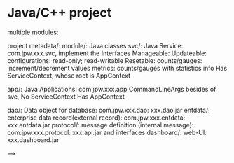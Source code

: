# Java/C++ project

multiple modules:

project metadata/:
   module/: Java classes
   svc/: Java Service: com.jpw.xxx.svc, implement the Interfaces
      Manageable:
         Updateable:
            configurations: read-only; read-writable
         Resetable:
            counts/gauges: increment/decrement values
            metrics: counts/gauges with statistics info
      Has ServiceContext, whose root is AppContext

app/: Java Applications: com.jpw.xxx.app
      CommandLineArgs besides of svc, 
      No ServiceContext
      Has AppContext
      
dao/: Data object for database: com.jpw.xxx.dao: xxx.dao.jar
entdata/: enterprise data record(external record): com.jpw.xxx.entdata: xxx.entdata.jar
protocol/: message definition (internal message): com.jpw.xxx.protocol: xxx.api.jar
           and interfaces
dashboard/:  web-UI:    xxx.dashboard.jar

 -->
